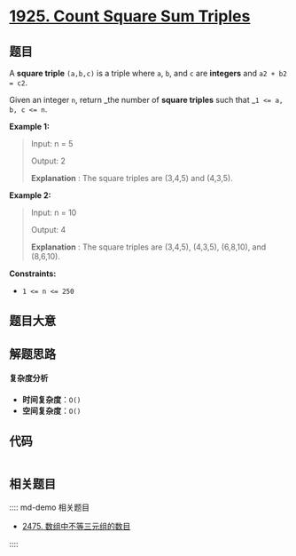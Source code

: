 # [1925. Count Square Sum Triples](https://leetcode.com/problems/count-square-sum-triples/)

## 题目

A **square triple** `(a,b,c)` is a triple where `a`, `b`, and `c` are
**integers** and `a2 + b2 = c2`.

Given an integer `n`, return _the number of **square triples** such that _`1
<= a, b, c <= n`.

**Example 1:**

> Input: n = 5
>
> Output: 2
>
> **Explanation** : The square triples are (3,4,5) and (4,3,5).

**Example 2:**

> Input: n = 10
>
> Output: 4
>
> **Explanation** : The square triples are (3,4,5), (4,3,5), (6,8,10), and (8,6,10).

**Constraints:**

- `1 <= n <= 250`

## 题目大意

## 解题思路

#### 复杂度分析

- **时间复杂度**：`O()`
- **空间复杂度**：`O()`

## 代码

```javascript

```

## 相关题目

:::: md-demo 相关题目

- [2475. 数组中不等三元组的数目](https://leetcode.com/problems/number-of-unequal-triplets-in-array)

::::
